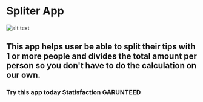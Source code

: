 # Spliter App

![alt text](https://lh3.googleusercontent.com/IVqgt_XqdHwqfDlbM0iV5PHQPb3Ob4Gmr4PFcr25GcjiEtAhwBxuDY4Ih1VhAEAyNg5lo6_BAPCvPObP8iGhhng6Z5p1uWlVbQUXUycLtEBTqMDmo5l8HDkEZygBUwdzEz6-Zc5tSdREyL_Sgug_Fk9vuVP3u-am8-E4ezNOIUoVwwXL6VAGQOT-AGEQ_aV4bHGLkBeEs5SjjuHEJHBP9CVAQ92duvwKC3Nun0abgjZHeQDmMXG9Q6ho8HbSRkz8vEgOLh0UEF0LNzt9PKmI7ScvsB6V855W9OyQoLgo6BwOMryfR5ItyM5litVXoH3bLlrvAZYUQfBgRYl3QhTP_WLCTfrPYIHqj3vWjrFX6888glTBvSwkKPCFtVrX7ls1B4uLDbaZAbtaXRjQQolTmoI41g0-bootmbfbhIbwM0pk6a3wpumxSqZllXvdKa4LWZyQfk26Ly0UOxxiErpZ-6bAtlxNM5k2Od1QJx2wNEqv-kmmFHO-A_-q_gsIWrfjnT12etJWZxTjce6F3F7-RF1I32GpMDZqzmKDvfr_4U0U3owb7EA006W7O83UHZL1kLz99QJv1j3xvydxcaC_8KctRIm8ej1c_wxQlqE_n3-a1m_cDpRCFXEQRNXM2GvzdnYlgEfiqXNimVPr5mKngVI6Z16zO3X14WJCrF4eKA9L2Lf5t4yPDKKKuyCaVQfizOoD_gv_K3ZDZp2ZlbMgng9R=w1256-h661-no?authuser=0)

## This app helps user be able to split their tips with 1 or more people and divides the total amount per person so you don't have to do the calculation on our own.

### Try this app today Statisfaction GARUNTEED

